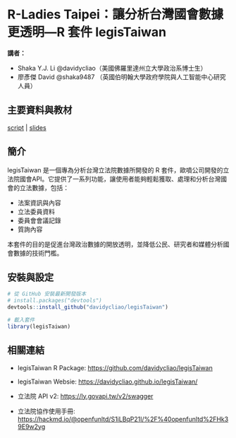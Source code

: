# R-Ladies Taipei：讓分析台灣國會數據更透明—R 套件 legisTaiwan


**講者：**
- Shaka Y.J. Li @davidycliao（美國佛羅里達州立大學政治系博士生）
- 廖彥傑 David @shaka9487 （英國伯明翰大學政府學院與人工智能中心研究人員）


## 主要資料與教材

[script](https://github.com/davidycliao/r-ladies-tpe-legistaiwan/blob/main/r-ladies.Rmd) | [slides](https://raw.githack.com/davidycliao/r-ladies-tpe-legistaiwan/main/r-ladies.pdf)


## 簡介

legisTaiwan 是一個專為分析台灣立法院數據所開發的 R 套件，歐噴公司開發的立法院國會API。它提供了一系列功能，讓使用者能夠輕鬆獲取、處理和分析台灣國會的立法數據，包括：

- 法案資訊與內容
- 立法委員資料
- 委員會會議記錄
- 質詢內容



本套件的目的是促進台灣政治數據的開放透明，並降低公民、研究者和媒體分析國會數據的技術門檻。

## 安裝與設定

```r
# 從 GitHub 安裝最新開發版本
# install.packages("devtools")
devtools::install_github("davidycliao/legisTaiwan")

# 載入套件
library(legisTaiwan)
```

## 相關連結

- legisTaiwan R Package: https://github.com/davidycliao/legisTaiwan

- legisTaiwan Websie: https://davidycliao.github.io/legisTaiwan/

- 立法院 API v2: https://ly.govapi.tw/v2/swagger 

- 立法院協作使用手冊: https://hackmd.io/@openfunltd/S1iLBqP21l/%2F%40openfunltd%2FHk39E9w2yg

